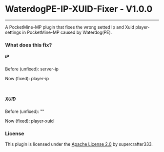 # WaterdogPE-IP-XUID-Fixer - V1.0.0
<hr />

A PocketMine-MP plugin that fixes the wrong setted Ip and Xuid player-settings in PocketMine-MP caused by Waterdog(PE).

### What does this fix?

##### IP
Before (unfixed): server-ip

Now (fixed): player-ip

<br />

##### XUID
Before (unfixed): ""

Now (fixed): player-xuid


### License
This plugin is licensed under the [Apache License 2.0](/LICENSE) by supercrafter333.